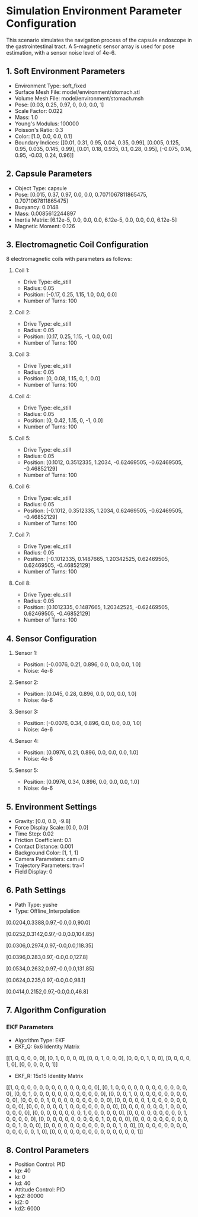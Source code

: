 # Simulation Environment Parameter Configuration

This scenario simulates the navigation process of the capsule endoscope in the gastrointestinal tract. A 5-magnetic sensor array is used for pose estimation, with a sensor noise level of 4e-6.

## 1. Soft Environment Parameters
- Environment Type: soft_fixed
- Surface Mesh File: model/environment/stomach.stl
- Volume Mesh File: model/environment/stomach.msh
- Pose: [0.03, 0.25, 0.97, 0, 0.0, 0.0, 1]
- Scale Factor: 0.022
- Mass: 1.0
- Young's Modulus: 100000
- Poisson's Ratio: 0.3
- Color: [1.0, 0.0, 0.0, 0.1]
- Boundary Indices:
[[0.01, 0.31, 0.95, 0.04, 0.35, 0.99], [0.005, 0.125, 0.95, 0.035, 0.145, 0.99], [0.01, 0.18, 0.935, 0.1, 0.28, 0.95], [-0.075, 0.14, 0.95, -0.03, 0.24, 0.96]]

## 2. Capsule Parameters
- Object Type: capsule
- Pose: [0.015, 0.37, 0.97, 0.0, 0.0, 0.7071067811865475, 0.7071067811865475]
- Buoyancy: 0.0148
- Mass: 0.0085612244897
- Inertia Matrix: [6.12e-5, 0.0, 0.0, 0.0, 6.12e-5, 0.0, 0.0, 0.0, 6.12e-5]
- Magnetic Moment: 0.126

## 3. Electromagnetic Coil Configuration
8 electromagnetic coils with parameters as follows:

1. Coil 1:
   - Drive Type: elc_still
   - Radius: 0.05
   - Position: [-0.17, 0.25, 1.15, 1.0, 0.0, 0.0]
   - Number of Turns: 100

2. Coil 2:
   - Drive Type: elc_still
   - Radius: 0.05
   - Position: [0.17, 0.25, 1.15, -1, 0.0, 0.0]
   - Number of Turns: 100

3. Coil 3:
   - Drive Type: elc_still
   - Radius: 0.05
   - Position: [0, 0.08, 1.15, 0, 1, 0.0]
   - Number of Turns: 100

4. Coil 4:
   - Drive Type: elc_still
   - Radius: 0.05
   - Position: [0, 0.42, 1.15, 0, -1, 0.0]
   - Number of Turns: 100

5. Coil 5:
   - Drive Type: elc_still
   - Radius: 0.05
   - Position: [0.1012, 0.3512335, 1.2034, -0.62469505, -0.62469505, -0.46852129]
   - Number of Turns: 100

6. Coil 6:
   - Drive Type: elc_still
   - Radius: 0.05
   - Position: [-0.1012, 0.3512335, 1.2034, 0.62469505, -0.62469505, -0.46852129]
   - Number of Turns: 100

7. Coil 7:
   - Drive Type: elc_still
   - Radius: 0.05
   - Position: [-0.1012335, 0.1487665, 1.20342525, 0.62469505, 0.62469505, -0.46852129]
   - Number of Turns: 100

8. Coil 8:
   - Drive Type: elc_still
   - Radius: 0.05
   - Position: [0.1012335, 0.1487665, 1.20342525, -0.62469505, 0.62469505, -0.46852129]
   - Number of Turns: 100

## 4. Sensor Configuration
1. Sensor 1:
   - Position: [-0.0076, 0.21, 0.896, 0.0, 0.0, 0.0, 1.0]
   - Noise: 4e-6

2. Sensor 2:
   - Position: [0.045, 0.28, 0.896, 0.0, 0.0, 0.0, 1.0]
   - Noise: 4e-6

3. Sensor 3:
   - Position: [-0.0076, 0.34, 0.896, 0.0, 0.0, 0.0, 1.0]
   - Noise: 4e-6

4. Sensor 4:
   - Position: [0.0976, 0.21, 0.896, 0.0, 0.0, 0.0, 1.0]
   - Noise: 4e-6

5. Sensor 5:
   - Position: [0.0976, 0.34, 0.896, 0.0, 0.0, 0.0, 1.0]
   - Noise: 4e-6

## 5. Environment Settings
- Gravity: [0.0, 0.0, -9.8]
- Force Display Scale: [0.0, 0.0]
- Time Step: 0.02
- Friction Coefficient: 0.1
- Contact Distance: 0.001
- Background Color: [1, 1, 1]
- Camera Parameters: cam=0
- Trajectory Parameters: tra=1
- Field Display: 0

## 6. Path Settings
- Path Type: yushe
- Type: Offline_Interpolation

[0.0204,0.3388,0.97,-0.0,0.0,90.0]

[0.0252,0.3142,0.97,-0.0,0.0,104.85]

[0.0306,0.2974,0.97,-0.0,0.0,118.35]

[0.0396,0.283,0.97,-0.0,0.0,127.8]

[0.0534,0.2632,0.97,-0.0,0.0,131.85]

[0.0624,0.235,0.97,-0.0,0.0,98.1]

[0.0414,0.2152,0.97,-0.0,0.0,46.8]

## 7. Algorithm Configuration
### EKF Parameters
- Algorithm Type: EKF
- EKF_Q: 6x6 Identity Matrix

[[1, 0, 0, 0, 0, 0],
[0, 1, 0, 0, 0, 0],
[0, 0, 1, 0, 0, 0],
[0, 0, 0, 1, 0, 0],
[0, 0, 0, 0, 1, 0],
[0, 0, 0, 0, 0, 1]]

- EKF_R: 15x15 Identity Matrix

[[1, 0, 0, 0, 0, 0, 0, 0, 0, 0, 0, 0, 0, 0, 0],
[0, 1, 0, 0, 0, 0, 0, 0, 0, 0, 0, 0, 0, 0, 0],
[0, 0, 1, 0, 0, 0, 0, 0, 0, 0, 0, 0, 0, 0, 0],
[0, 0, 0, 1, 0, 0, 0, 0, 0, 0, 0, 0, 0, 0, 0],
[0, 0, 0, 0, 1, 0, 0, 0, 0, 0, 0, 0, 0, 0, 0],
[0, 0, 0, 0, 0, 1, 0, 0, 0, 0, 0, 0, 0, 0, 0],
[0, 0, 0, 0, 0, 0, 1, 0, 0, 0, 0, 0, 0, 0, 0],
[0, 0, 0, 0, 0, 0, 0, 1, 0, 0, 0, 0, 0, 0, 0],
[0, 0, 0, 0, 0, 0, 0, 0, 1, 0, 0, 0, 0, 0, 0],
[0, 0, 0, 0, 0, 0, 0, 0, 0, 1, 0, 0, 0, 0, 0],
[0, 0, 0, 0, 0, 0, 0, 0, 0, 0, 1, 0, 0, 0, 0],
[0, 0, 0, 0, 0, 0, 0, 0, 0, 0, 0, 1, 0, 0, 0],
[0, 0, 0, 0, 0, 0, 0, 0, 0, 0, 0, 0, 1, 0, 0],
[0, 0, 0, 0, 0, 0, 0, 0, 0, 0, 0, 0, 0, 1, 0],
[0, 0, 0, 0, 0, 0, 0, 0, 0, 0, 0, 0, 0, 0, 1]]

## 8. Control Parameters
- Position Control: PID
- kp: 40
- ki: 0
- kd: 40
- Attitude Control: PID
- kp2: 80000
- ki2: 0
- kd2: 6000
